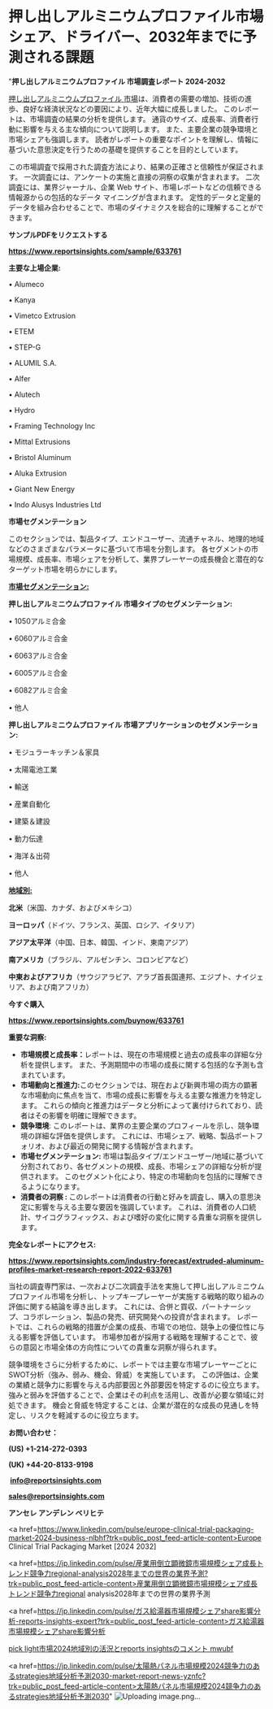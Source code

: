 # 押し出しアルミニウムプロファイル市場シェア、ドライバー、2032年までに予測される課題

"<strong>押し出しアルミニウムプロファイル 市場調査レポート 2024-2032</strong>

<a href=https://www.reportsinsights.com/sample/633761>押し出しアルミニウムプロファイル 市場</a>は、消費者の需要の増加、技術の進歩、良好な経済状況などの要因により、近年大幅に成長しました。 このレポートは、市場調査の結果の分析を提供します。 通貨のサイズ、成長率、消費者行動に影響を与える主な傾向について説明します。 また、主要企業の競争環境と市場シェアも強調します。 読者がレポートの重要なポイントを理解し、情報に基づいた意思決定を行うための基礎を提供することを目的としています。

この市場調査で採用された調査方法により、結果の正確さと信頼性が保証されます。 一次調査には、アンケートの実施と直接の洞察の収集が含まれます。 二次調査には、業界ジャーナル、企業 Web サイト、市場レポートなどの信頼できる情報源からの包括的なデータ マイニングが含まれます。 定性的データと定量的データを組み合わせることで、市場のダイナミクスを総合的に理解することができます。

<strong><b>サンプルPDFをリクエストする</b></strong>

<a href=https://www.reportsinsights.com/sample/633761><strong><u>https://www.reportsinsights.com/sample/633761</u></strong></a>

<strong>主要な上場企業:</strong>

• Alumeco

• Kanya

• Vimetco Extrusion

• ETEM

• STEP-G

• ALUMIL S.A.

• Alfer

• Alutech

• Hydro

• Framing Technology Inc

• Mittal Extrusions

• Bristol Aluminum

• Aluka Extrusion

• Giant New Energy

• Indo Alusys Industries Ltd

<strong>市場セグメンテーション</strong>

このセクションでは、製品タイプ、エンドユーザー、流通チャネル、地理的地域などのさまざまなパラメータに基づいて市場を分割します。 各セグメントの市場規模、成長率、市場シェアを分析して、業界プレーヤーの成長機会と潜在的なターゲット市場を明らかにします。

<strong><u>市場セグメンテーション</u></strong><strong><u>:</u></strong>

<strong>押し出しアルミニウムプロファイル 市場タイプのセグメンテーション:</strong>

• 1050アルミ合金

• 6060アルミ合金

• 6063アルミ合金

• 6005アルミ合金

• 6082アルミ合金

• 他人

<strong>押し出しアルミニウムプロファイル 市場アプリケーションのセグメンテーション:</strong>

• モジュラーキッチン＆家具

• 太陽電池工業

• 輸送

• 産業自動化

• 建築＆建設

• 動力伝達

• 海洋＆出荷

• 他人

<strong><u>地域別</u></strong><strong><u>:</u></strong>

<strong>北米</strong>（米国、カナダ、およびメキシコ）

<strong>ヨーロッパ</strong>（ドイツ、フランス、英国、ロシア、イタリア）

<strong>アジア太平洋</strong>（中国、日本、韓国、インド、東南アジア）

<strong>南アメリカ</strong>（ブラジル、アルゼンチン、コロンビアなど）

<strong>中東およびアフリカ</strong>（サウジアラビア、アラブ首長国連邦、エジプト、ナイジェリア、および南アフリカ）

<strong>今すぐ購入</strong>

<a href=https://www.reportsinsights.com/buynow/633761><strong><u>https://www.reportsinsights.com/buynow/633761</u></strong></a>

<strong>重要な洞察:</strong>
<ul>
  <li><strong>市場規模と成長率：</strong>レポートは、現在の市場規模と過去の成長率の詳細な分析を提供します。 また、予測期間中の市場の成長に関する包括的な予測も含まれています。</li>
  <li><strong>市場動向と推進力:</strong>このセクションでは、現在および新興市場の両方の顕著な市場動向に焦点を当て、市場の成長に影響を与える主要な推進力を特定します。 これらの傾向と推進力はデータと分析によって裏付けられており、読者はその影響を明確に理解できます。</li>
  <li><strong>競争環境</strong>: このレポートは、業界の主要企業のプロフィールを示し、競争環境の詳細な評価を提供します。 これには、市場シェア、戦略、製品ポートフォリオ、および最近の開発に関する情報が含まれます。</li>
  <li><strong>市場セグメンテーション: </strong>市場は製品タイプ/エンドユーザー/地域に基づいて分割されており、各セグメントの規模、成長、市場シェアの詳細な分析が提供されます。 このセグメント化により、特定の市場動向を包括的に理解できるようになります。</li>
  <li><strong>消費者の洞察 : </strong>このレポートは消費者の行動と好みを調査し、購入の意思決定に影響を与える主要な要因を強調しています。 これは、消費者の人口統計、サイコグラフィックス、および嗜好の変化に関する貴重な洞察を提供します。</li>
</ul>
<strong>完全なレポートにアクセス:</strong>

<a href=https://www.reportsinsights.com/industry-forecast/extruded-aluminum-profiles-market-research-report-2022-633761><strong><u><b>https://www.reportsinsights.com/industry-forecast/extruded-aluminum-profiles-market-research-report-2022-633761</b></u></strong></a>

当社の調査専門家は、一次および二次調査手法を実施して押し出しアルミニウムプロファイル市場を分析し、トップキープレーヤーが実施する戦略的取り組みの評価に関する結論を導き出します。 これには、合併と買収、パートナーシップ、コラボレーション、製品の発売、研究開発への投資が含まれます。 レポートでは、これらの戦略的措置が企業の成長、市場での地位、競争上の優位性に与える影響を評価しています。 市場参加者が採用する戦略を理解することで、彼らの意図と市場全体の方向性についての貴重な洞察が得られます。

競争環境をさらに分析するために、レポートでは主要な市場プレーヤーごとにSWOT分析（強み、弱み、機会、脅威）を実施しています。 この評価は、企業の業績と競争力に影響を与える内部要因と外部要因を特定するのに役立ちます。 強みと弱みを評価することで、企業はその利点を活用し、改善が必要な領域に対処できます。 機会と脅威を特定することは、企業が潜在的な成長の見通しを特定し、リスクを軽減するのに役立ちます。

<strong>お問い合わせ：</strong>

<strong>(US) +1-214-272-0393</strong>

<strong>(UK) +44-20-8133-9198</strong>

<strong> </strong><a href=info@reportsinsights.com><strong><u>info@reportsinsights.com</u></strong></a>

<a href=sales@reportsinsights.com><strong><u>sales@reportsinsights.com</u></strong></a>

<strong>アンセレ アンデレン ベリヒテ</strong>

<a href=https://www.linkedin.com/pulse/europe-clinical-trial-packaging-market-2024-business-nlbhf?trk=public_post_feed-article-content>Europe Clinical Trial Packaging Market [2024 2032]</a>

<a href=https://jp.linkedin.com/pulse/産業用倒立顕微鏡市場規模シェア成長トレンド競争力regional-analysis2028年までの世界の業界予測?trk=public_post_feed-article-content>産業用倒立顕微鏡市場規模シェア成長トレンド競争力regional analysis2028年までの世界の業界予測</a>

<a href=https://jp.linkedin.com/pulse/ガス給湯器市場規模シェアshare影響分析-reports-insights-expert?trk=public_post_feed-article-content>ガス給湯器市場規模シェアshare影響分析</a>

<a href=https://www.linkedin.com/pulse/pick-light市場2024地域別の活況とreports-insightsのコメント-mwubf/>pick light市場2024地域別の活況とreports insightsのコメント mwubf</a>

<a href=https://jp.linkedin.com/pulse/太陽熱パネル市場規模2024競争力のあるstrategies地域分析予測2030-market-report-news-yznfc?trk=public_post_feed-article-content>太陽熱パネル市場規模2024競争力のあるstrategies地域分析予測2030</a>"
![Uploading image.png…]()
